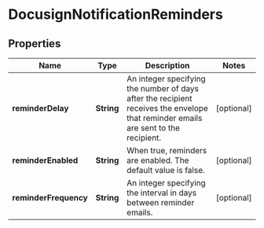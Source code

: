 

# DocusignNotificationReminders


## Properties

| Name | Type | Description | Notes |
|------------ | ------------- | ------------- | -------------|
|**reminderDelay** | **String** | An integer specifying the number of days after the recipient receives the envelope that reminder emails are sent to the recipient. |  [optional] |
|**reminderEnabled** | **String** | When true, reminders are enabled. The default value is false. |  [optional] |
|**reminderFrequency** | **String** | An integer specifying the interval in days between reminder emails. |  [optional] |



